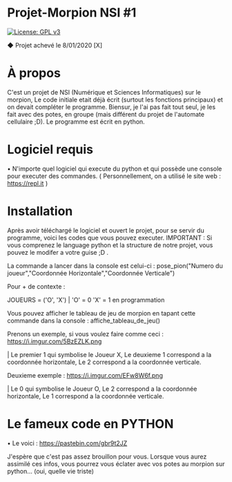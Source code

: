 # Projet-Morpion NSI #1
[![License: GPL v3](https://img.shields.io/badge/License-GPLv3-blue.svg)](https://www.gnu.org/licenses/gpl-3.0)

◆ Projet achevé le 8/01/2020 [X]

# À propos

C'est un projet de NSI (Numérique et Sciences Informatiques) sur le morpion, Le code initiale etait déjà écrit (surtout les fonctions principaux) et on devait compléter le programme. Biensur, je l'ai pas fait tout seul, je les fait avec des potes, en groupe (mais différent du projet de l'automate cellulaire ;D). Le programme est écrit en python.

# Logiciel requis

• N'importe quel logiciel qui execute du python et qui possède une console pour executer des commandes. ( Personnellement, on a utilisé le site web : https://repl.it )

# Installation

Après avoir téléchargé le logiciel et ouvert le projet, pour se servir du programme, voici les codes que vous pouvez executer. IMPORTANT : Si vous comprenez le language python et la structure de notre projet, vous pouvez le modifer a votre guise ;D .

La commande a lancer dans la console est celui-ci : pose_pion("Numero du joueur","Coordonnée Horizontale","Coordonnée Verticale")

Pour + de contexte :

JOUEURS = ('O', 'X') | 'O' = 0 'X' = 1 en programmation

Vous pouvez afficher le tableau de jeu de morpion en tapant cette commande dans la console : affiche_tableau_de_jeu()

Prenons un exemple, si vous voulez faire comme ceci : https://i.imgur.com/5BzEZLK.png

| Le premier 1 qui symbolise le Joueur X, Le deuxieme 1 correspond a la coordonnée horizontale, Le 2 correspond a la coordonnée verticale.

Deuxieme exemple : https://i.imgur.com/EFw8W6f.png

| Le 0 qui symbolise le Joueur O, Le 2 correspond a la coordonnée horizontale, Le 1 correspond a la coordonnée verticale.

# Le fameux code en PYTHON

• Le voici : https://pastebin.com/gbr9t2JZ

J'espère que c'est pas assez brouillon pour vous.
Lorsque vous aurez assimilé ces infos, vous pourrez vous éclater avec vos potes au morpion sur python... (oui, quelle vie triste)

